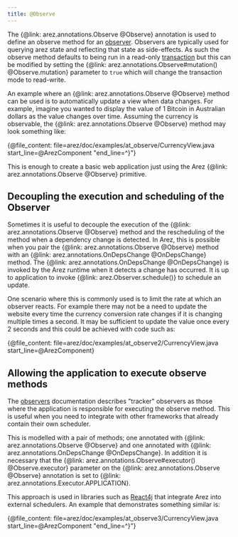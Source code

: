 ```yaml
---
title: @Observe
---
```


The {@link: arez.annotations.Observe @Observe} annotation is used to define an observe method for an
[observer](observers.md). Observers are typically used for querying arez state and reflecting
that state as side-effects. As such the observe method defaults to being run in a read-only
[transaction](transactions.md) but this can be modified by setting the
{@link: arez.annotations.Observe#mutation() @Observe.mutation} parameter to `true` which will change the
transaction mode to read-write.

An example where an {@link: arez.annotations.Observe @Observe} method can be used is to automatically update
a view when data changes. For example, imagine you wanted to display the value of 1 Bitcoin in
Australian dollars as the value changes over time. Assuming the currency is observable, the
{@link: arez.annotations.Observe @Observe} method may look something like:

{@file_content: file=arez/doc/examples/at_observe/CurrencyView.java start_line=@ArezComponent "end_line=^}"}

This is enough to create a basic web application just using the Arez {@link: arez.annotations.Observe @Observe}
primitive.

## Decoupling the execution and scheduling of the Observer

Sometimes it is useful to decouple the execution of the {@link: arez.annotations.Observe @Observe} method and the
rescheduling of the method when a dependency change is detected. In Arez, this is possible when you pair
the {@link: arez.annotations.Observe @Observe} method with an {@link: arez.annotations.OnDepsChange @OnDepsChange} method. The
{@link: arez.annotations.OnDepsChange @OnDepsChange} is invoked by the Arez runtime when it detects a change has occurred.
It is up to application to invoke {@link: arez.Observer.schedule()} to schedule an
update.

One scenario where this is commonly used is to limit the rate at which an observer reacts. For example
there may not be a need to update the website every time the currency conversion rate changes if it is
changing multiple times a second. It may be sufficient to update the value once every 2 seconds and this
could be achieved with code such as:

{@file_content: file=arez/doc/examples/at_observe2/CurrencyView.java start_line=@ArezComponent}

## Allowing the application to execute observe methods

The [observers](observers.md) documentation describes "tracker" observers as those where the application
is responsible for executing the observe method. This is useful when you need to integrate with other
frameworks that already contain their own scheduler.

This is modelled with a pair of methods; one annotated with {@link: arez.annotations.Observe @Observe} and one
annotated with {@link: arez.annotations.OnDepsChange @OnDepsChange}. In addition it is necessary that the
{@link: arez.annotations.Observe#executor() @Observe.executor} parameter on the {@link: arez.annotations.Observe @Observe}
annotation is set to {@link: arez.annotations.Executor.APPLICATION}.

This approach is used in libraries such as [React4j](https://react4j.github.io) that integrate Arez into
external schedulers. An example that demonstrates something similar is:

{@file_content: file=arez/doc/examples/at_observe3/CurrencyView.java start_line=@ArezComponent "end_line=^}"}
